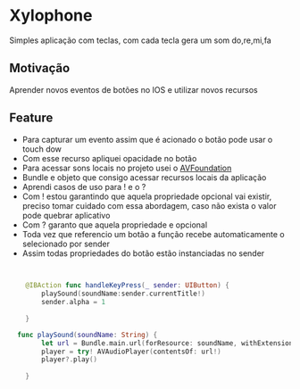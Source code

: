 # Xylophone
Simples aplicação com teclas, com cada tecla gera um som do,re,mi,fa

## Motivação
Aprender novos eventos de botões no IOS e utilizar novos recursos

## Feature
- Para capturar um evento assim que é acionado o botão  pode usar o touch dow
- Com esse recurso apliquei opacidade no botão 
- Para acessar sons locais no projeto usei o [AVFoundation](https://developer.apple.com/documentation/avfoundation/audio_playback_recording_and_processing)
- Bundle e objeto que consigo acessar recursos locais da aplicação
- Aprendi casos de uso para ! e o ?
- Com ! estou garantindo que aquela propriedade opcional vai existir, preciso tomar cuidado com essa abordagem, caso não exista o valor pode quebrar aplicativo
- Com ? garanto que aquela propriedade e opcional
- Toda vez que referencio um botão a função recebe automaticamente o selecionado  por sender
- Assim todas propriedades do botão estão instanciadas no sender

```swift

   
    @IBAction func handleKeyPress(_ sender: UIButton) {
        playSound(soundName:sender.currentTitle!)
        sender.alpha = 1
        
    }

  func playSound(soundName: String) {
        let url = Bundle.main.url(forResource: soundName, withExtension: "wav")
        player = try! AVAudioPlayer(contentsOf: url!)
        player?.play()
    
    }
    


```

